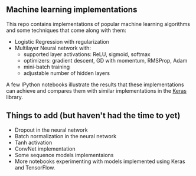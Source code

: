 ## Machine learning implementations

This repo contains implementations of popular machine learning algorithms and some techniques that come along with them:

- Logistic Regression with regularization
- Multilayer Neural network with:
  - supported layer activations: ReLU, sigmoid, softmax
  - optimizers: gradient descent, GD with momentum, RMSProp, Adam
  - mini-batch training
  - adjustable number of hidden layers

A few IPython notebooks illustrate the results that these implementations can achieve and compares them with similar implementations in the [Keras](https://keras.io) library.

## Things to add (but haven't had the time to yet)
- Dropout in the neural network
- Batch normalization in the neural network
- Tanh activation
- ConvNet implementation
- Some sequence models implementaions
- More notebooks experimenting with models implemented using Keras and TensorFlow.
